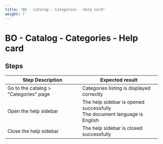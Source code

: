 ```yaml
---
title: "BO - Catalog - Categories - Help card"
weight: 7
---
```


# BO - Catalog - Categories - Help card
## Steps
| Step Description | Expected result |
| ----- | ----- |
| Go to the catalog > "Categories" page | Categories listing is displayed correctly |
| Open the help sidebar | The help sidebar is opened successfully<br>The document language is English |
| Close the help sidebar | The help sidebar is closed successfully |
